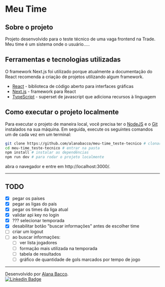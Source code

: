 # Meu Time

## Sobre o projeto

Projeto desenvolvido para o teste técnico de uma vaga frontend na Trade.
Meu time é um sistema onde o usuário.....

## Ferramentas e tecnologias utilizadas

O framework Next.js foi utilizado porque atualmente a documentação do React recomenda a criação de projetos utilizando algum framework.

- [React](https://react.dev/) - biblioteca de código aberto para interfaces gráficas
- [Next.js](https://nextjs.org/) - framework para React
- [TypeScript](https://www.typescriptlang.org/) - superset de javascript que adiciona recursos à linguagem

## Como executar o projeto localmente

Para executar o projeto de maneira local, você precisa ter o [NodeJS](https://nodejs.org/) e o [Git](https://git-scm.com/) instalados na sua máquina. Em seguida, execute os seguintes comandos um de cada vez em um terminal:

```bash
git clone https://github.com/alanabacco/meu-time_teste-tecnico # clonar o projeto
cd meu-time_teste-tecnico # entrar na pasta
npm install # instalar as dependências
npm run dev # para rodar o projeto localmente
```

abra o navegador e entre em http://localhost:3000/.

---

## TODO

- [x] pegar os países
- [x] pegar as ligas do país
- [x] pegar os times da liga atual
- [x] validar api key no login
- [x] ??? selecionar temporada
- [x] desabilitar botão "buscar informações" antes de escolher time
- [ ] criar um logout
- [ ] ao buscar informações:
  - [ ] ver lista jogadores
  - [ ] formação mais utilizada na temporada
  - [ ] tabela de resultados
  - [ ] gráfico de quantidade de gols marcados por tempo de jogo

---

Desenvolvido por [Alana Bacco](https://github.com/alanabacco). <br />
[![Linkedin Badge](https://img.shields.io/badge/-Linkedin-blue?style=flat-square&logo=Linkedin&logoColor=white&link=https://www.linkedin.com/in/alana-bacco/)](https://www.linkedin.com/in/alana-bacco/)
